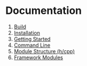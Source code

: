 Documentation
=============

1. [Build](build.md)
2. [Installation](installation.md)
3. [Getting Started](gettingstarted.md)
4. [Command Line](commandline.md)
5. [Module Structure (h/cpp)](module.cpp.md)
6. [Framework Modules](../framework/README.md)